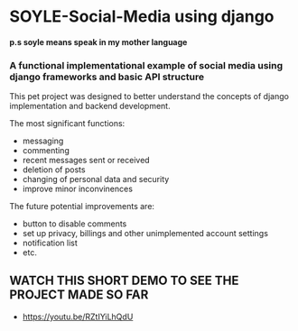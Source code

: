 # SOYLE-Social-Media using django
#### p.s soyle means speak in my mother language
### A functional implementational example of social media using django frameworks and basic API structure


This pet project was designed to better understand the concepts of django implementation and backend development. 

The most significant functions:
* messaging
* commenting
* recent messages sent or received
* deletion of posts
* changing of personal data and security
* improve minor inconvinences

The future potential improvements are:
* button to disable comments
* set up privacy, billings and other unimplemented account settings
* notification list
* etc.

## WATCH THIS SHORT DEMO TO SEE THE PROJECT MADE SO FAR
* https://youtu.be/RZtIYiLhQdU


